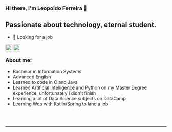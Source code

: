 ### Hi there, I'm Leopoldo Ferreira 👋 

## Passionate about technology, eternal student.

- :eyes: Looking for a job

[<img align="left" alt="leopoldoferreira | LinkedIn" width="22px" src="https://cdn-icons-png.flaticon.com/512/174/174857.png" />][linkedin]
[<img align="left" alt="leopoldoferreira | DataCamp" width="22px" src="https://www.datacamp.com/datacamp-sq.png?v=20102020" />][datacamp]

<br />

### About me:

- Bachelor in Information Systems
- Advanced English
- Learned to code in C and Java
- Learned Artificial Intelligence and Python on my Master Degree experience, unfortunately I didn't finish
- Learning a lot of Data Science subjects on DataCamp
- Learning Web with Kotlin/Spring to land a job


<br />
<br />

---
[linkedin]: https://linkedin.com/in/leopoldo-ferreira
[datacamp]: https://www.datacamp.com/profile/leopoldoferreira
